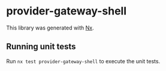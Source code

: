 # provider-gateway-shell

This library was generated with [Nx](https://nx.dev).

## Running unit tests

Run `nx test provider-gateway-shell` to execute the unit tests.
